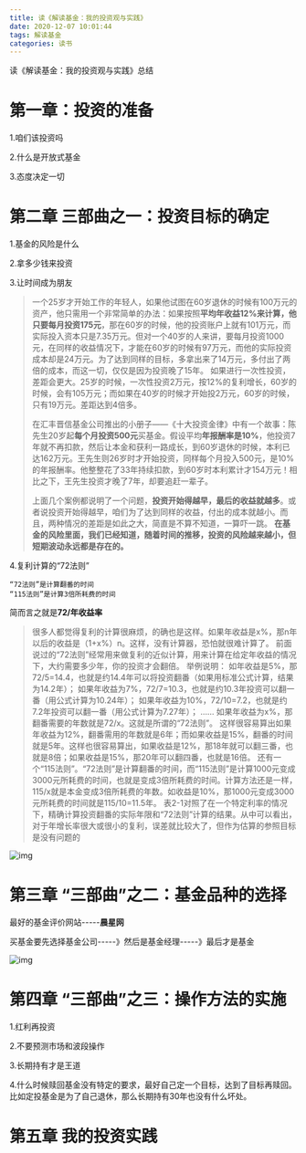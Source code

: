 ```yaml
---
title: 读《解读基金：我的投资观与实践》
date: 2020-12-07 10:01:44
tags: 解读基金
categories: 读书
---
```


读《解读基金：我的投资观与实践》总结

<!--more-->

# 第一章：投资的准备

1.咱们该投资吗

2.什么是开放式基金

3.态度决定一切





# 第二章 三部曲之一：投资目标的确定

1.基金的风险是什么

2.拿多少钱来投资

3.让时间成为朋友

>一个25岁才开始工作的年轻人，如果他试图在60岁退休的时候有100万元的资产，他只需用一个非常简单的办法：如果按照**平均年收益12%**来计算，他只要**每月投资175元**，那在60岁的时候，他的投资账户上就有101万元，而实际投入资本只是7.35万元。但对一个40岁的人来讲，要每月投资1000元，在同样的收益情况下，才能在60岁的时候有97万元，而他的实际投资成本却是24万元。为了达到同样的目标，多拿出来了14万元，多付出了两倍的成本，而这一切，仅仅是因为投资晚了15年。
>如果进行一次性投资，差距会更大。25岁的时候，一次性投资2万元，按12%的复利增长，60岁的时候，会有105万元；而如果在40岁的时候才开始投2万元，60岁的时候，只有19万元。差距达到4倍多。
>
>在汇丰晋信基金公司推出的小册子——《十大投资金律》中有一个故事：陈先生20岁起**每个月投资500元**买基金。假设平均**年报酬率是10%**，他投资7年就不再扣款，然后让本金和获利一路成长，到60岁退休的时候，本利已达162万元。王先生则26岁时才开始投资，同样每个月投入500元，是10%的年报酬率。他整整花了33年持续扣款，到60岁时本利累计才154万元！相比之下，王先生投资才晚了7年，却要追赶一辈子。
>
>上面几个案例都说明了一个问题，**投资开始得越早，最后的收益就越多**。或者说投资开始得越早，咱们为了达到同样的收益，付出的成本就越小。而且，两种情况的差距是如此之大，简直是不算不知道，一算吓一跳。
>**在基金的风险里面，我们已经知道，随着时间的推移，投资的风险越来越小，但短期波动永远都是存在的。**



4.复利计算的“72法则”

```
“72法则”是计算翻番的时间
“115法则”是计算3倍所耗费的时间
```

简而言之就是**72/年收益率**

>很多人都觉得复利的计算很麻烦，的确也是这样。如果年收益是x%，那n年以后的收益是（1+x%）n。这样，没有计算器，恐怕就很难计算了。
>前面说过的“72法则”经常用来做复利的近似计算，用来计算在给定年收益的情况下，大约需要多少年，你的投资才会翻倍。
>举例说明：
>如年收益是5%，那72/5=14.4，也就是约14.4年可以将投资翻番（如果用标准公式计算，结果为14.2年）；
>如果年收益为7%，72/7=10.3，也就是约10.3年投资可以翻一番（用公式计算为10.24年）；
>如果年收益为10%，72/10=7.2，也就是约7.2年投资可以翻一番（用公式计算为7.27年）；
>……
>如果年收益为x%，那翻番需要的年数就是72/x。这就是所谓的“72法则”。
>这样很容易算出如果年收益为12%，翻番需用的年数就是6年；而如果收益是15%，翻番的时间就是5年。这样也很容易算出，如果收益是12%，那18年就可以翻三番，也就是8倍；如果收益是15%，那20年可以翻四番，也就是16倍。
>还有一个“115法则”。“72法则”是计算翻番的时间，而“115法则”是计算1000元变成3000元所耗费的时间，也就是变成3倍所耗费的时间。计算方法还是一样，115/x就是本金变成3倍所耗费的年数。如收益是10%，那1000元变成3000元所耗费的时间就是115/10=11.5年。
>表2-1对照了在一个特定利率的情况下，精确计算投资翻番的实际年限和“72法则”计算的结果。从中可以看出，对于年增长率很大或很小的复利，误差就比较大了，但作为估算的参照目标是没有问题的

![img](/images/2020120701.png)



# 第三章 “三部曲”之二：基金品种的选择



最好的基金评价网站-----**晨星网**

买基金要先选择基金公司-----》然后是基金经理-----》最后才是基金

![img](/images/2020120701.png)





# 第四章 “三部曲”之三：操作方法的实施

1.红利再投资

2.不要预测市场和波段操作

3.长期持有才是王道

4.什么时候赎回基金没有特定的要求，最好自己定一个目标，达到了目标再赎回。比如定投基金是为了自己退休，那么长期持有30年也没有什么坏处。



# 第五章 我的投资实践